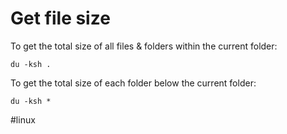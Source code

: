 # Get file size
To get the total size of all files & folders within the current folder:

`du -ksh .`

To get the total size of each folder below the current folder:

`du -ksh *`


#linux